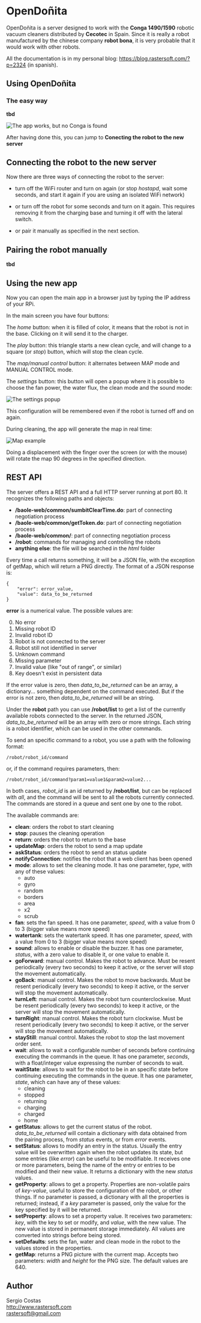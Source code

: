# OpenDoñita

OpenDoñita is a server designed to work with the **Conga 1490/1590** robotic vacuum cleaners distributed by **Cecotec**
in Spain. Since it is really a robot manufactured by the chinese company **robot bona**, it is very probable that it
would work with other robots.

All the documentation is in my personal blog: https://blog.rastersoft.com/?p=2324 (in spanish).

## Using OpenDoñita

### The easy way

**tbd**

![The app works, but no Conga is found](capture4.png)

After having done this, you can jump to **Conecting the robot to the new server**

## Connecting the robot to the new server

Now there are three ways of connecting the robot to the server:

* turn off the WiFi router and turn on again (or stop *hostapd*, wait some seconds, and start it again if you are using
an isolated WiFi network)

* or turn off the robot for some seconds and turn on it again. This requires removing it from the charging base and
turning it off with the lateral switch.

* or pair it manually as specified in the next section.

## Pairing the robot manually

**tbd**

## Using the new app

Now you can open the main app in a browser just by typing the IP address of your RPi.

In the main screen you have four buttons:

The *home* button: when it is filled of color, it means that the robot is not in the base. Clicking on it will send it
to the charger.

The *play* button: this triangle starts a new clean cycle, and will change to a square (or *stop*) button, which will
stop the clean cycle.

The *map/manual control* button: it alternates between MAP mode and MANUAL CONTROL mode.

The *settings* button: this button will open a popup where it is possible to choose the fan power, the water flux, the clean mode and the sound mode:

![The settings popup](capture2.png)

This configuration will be remembered even if the robot is turned off and on again.

During cleaning, the app will generate the map in real time:

![Map example](capture3.png)

Doing a displacement with the finger over the screen (or with the mouse) will rotate the map 90 degrees in the specified direction.

## REST API

The server offers a REST API and a full HTTP server running at port 80. It recognizes the following paths and objects:

* **/baole-web/common/sumbitClearTime.do**: part of connecting negotiation process
* **/baole-web/common/getToken.do**: part of connecting negotiation process
* **/baole-web/common/**: part of connecting negotiation process
* **/robot**: commands for managing and controlling the robots
* **anything else**: the file will be searched in the *html* folder

Every time a call returns something, it will be a JSON file, with the exception of getMap, which will return a PNG
directly. The format of a JSON response is:

    {
        "error": error_value,
        "value": data_to_be_returned
    }

**error** is a numerical value. The possible values are:

0. No error
1. Missing robot ID
2. Invalid robot ID
3. Robot is not connected to the server
4. Robot still not identified in server
5. Unknown command
6. Missing parameter
7. Invalid value (like "out of range", or similar)
8. Key doesn't exist in persistent data

If the error value is zero, then *data_to_be_returned* can be an array, a dictionary... something dependent on the command
executed. But if the error is not zero, then *data_to_be_returned* will be an string.

Under the **robot** path you can use **/robot/list** to get a list of the currently available robots connected to the server.
In the returned JSON, *data_to_be_returned* will be an array with zero or more strings. Each string is a robot identifier,
which can be used in the other commands.

To send an specific command to a robot, you use a path with the following format:

    /robot/robot_id/command

or, if the command requires parameters, then:

    /robot/robot_id/command?param1=value1&param2=value2...

In both cases, *robot_id* is an id returned by **/robot/list**, but can be replaced with *all*, and the command will be sent
to all the robots currently connected. The commands are stored in a queue and sent one by one to the robot.

The available commands are:

* **clean**: orders the robot to start cleaning
* **stop**: pauses the cleaning operation
* **return**: orders the robot to return to the base
* **updateMap**: orders the robot to send a map update
* **askStatus**: orders the robot to send an status update
* **notifyConnection**: notifies the robot that a web client has been opened
* **mode**: allows to set the cleaning mode. It has one parameter, *type*, with any of these values:
    * auto
    * gyro
    * random
    * borders
    * area
    * x2
    * scrub
* **fan**: sets the fan speed. It has one parameter, *speed*, with a value from 0 to 3 (bigger value means more speed)
* **watertank**: sets the watertank speed. It has one parameter, *speed*, with a value from 0 to 3 (bigger value means more speed)
* **sound**: allows to enable or disable the buzzer. It has one parameter, *status*, with a zero value to disable it, or one value
to enable it.
* **goForward**: manual control. Makes the robot to advance. Must be resent periodically (every two seconds) to keep it active, or the server will stop the movement automatically.
* **goBack**: manual control. Makes the robot to move backwards. Must be resent periodically (every two seconds) to keep it active, or the server will stop the movement automatically.
* **turnLeft**: manual control. Makes the robot turn counterclockwise. Must be resent periodically (every two seconds) to keep it active, or the server will stop the movement automatically.
* **turnRight**: manual control. Makes the robot turn clockwise. Must be resent periodically (every two seconds) to keep it active, or the server will stop the movement automatically.
* **stayStill**: manual control. Makes the robot to stop the last movement order sent.
* **wait**: allows to wait a configurable number of seconds before continuing executing the commands in the queue. It has one parameter,
*seconds*, with a float/integer value expressing the number of seconds to wait.
* **waitState**: allows to wait for the robot to be in an specific state before continuing executing the commands in the queue. It has one parameter, *state*, which can have any of these values:
    * cleaning
    * stopped
    * returning
    * charging
    * charged
    * home
* **getStatus**: allows to get the current status of the robot. *data_to_be_returned* will contain a dictionary with data obtained from
the pairing process, from *status* events, or from *error* events.
* **setStatus**: allows to modify an entry in the status. Usually the entry value will be overwritten again when the robot updates its
state, but some entries (like *error*) can be useful to be modifiable. It receives one or more parameters, being the name of the entry
or entries to be modified and their new value. It returns a dictionary with the new *status* values.
* **getProperty**: allows to get a property. Properties are non-volatile pairs of *key*-*value*, useful to store the configuration of
the robot, or other things. If no parameter is passed, a dictionary with all the properties is returned; instead, if a *key* parameter
is passed, only the value for the key specified by it will be returned.
* **setProperty**: allows to set a property value. It receives two parameters: *key*, with the key to set or modify, and *value*, with
the new value. The new value is stored in permanent storage immediately. All values are converted into strings before being stored.
* **setDefaults**: sets the fan, water and clean mode in the robot to the values stored in the properties.
* **getMap**: returns a PNG picture with the current map. Accepts two parameters: *width* and *height* for the PNG size. The default
values are 640.

## Author

Sergio Costas  
http://www.rastersoft.com  
rastersoft@gmail.com  
